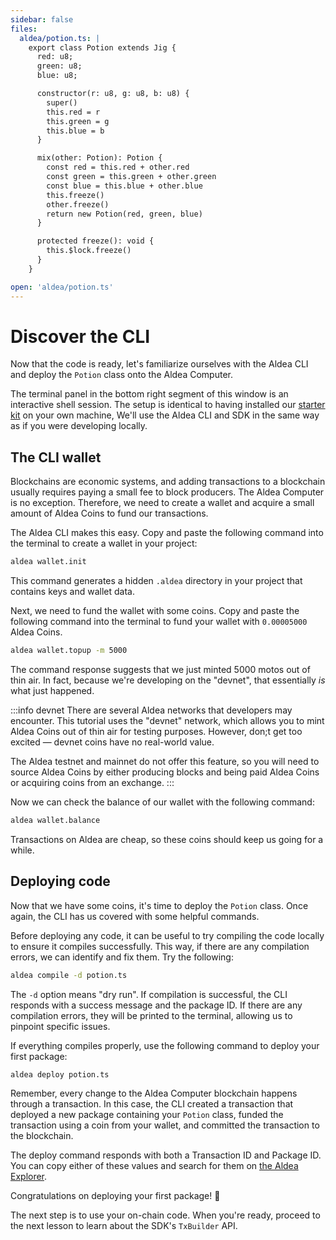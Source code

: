 ```yaml
---
sidebar: false
files:
  aldea/potion.ts: |
    export class Potion extends Jig {
      red: u8;
      green: u8;
      blue: u8;

      constructor(r: u8, g: u8, b: u8) {
        super()
        this.red = r
        this.green = g
        this.blue = b
      }

      mix(other: Potion): Potion {
        const red = this.red + other.red
        const green = this.green + other.green
        const blue = this.blue + other.blue
        this.freeze()
        other.freeze()
        return new Potion(red, green, blue)
      }

      protected freeze(): void {
        this.$lock.freeze()
      }
    }

open: 'aldea/potion.ts'
---
```


# Discover the CLI

Now that the code is ready, let's familiarize ourselves with the Aldea CLI and deploy the `Potion` class onto the Aldea Computer.

The terminal panel in the bottom right segment of this window is an interactive shell session. The setup is identical to having installed our [starter kit](https://github.com/aldeacomputer/aldea-js/tree/main/packages/create-aldea) on your own machine, We'll use the Aldea CLI and SDK in the same way as if you were developing locally.

## The CLI wallet

Blockchains are economic systems, and adding transactions to a blockchain usually requires paying a small fee to block producers. The Aldea Computer is no exception. Therefore, we need to create a wallet and acquire a small amount of Aldea Coins to fund our transactions.

The Aldea CLI makes this easy. Copy and paste the following command into the terminal to create a wallet in your project:

```sh
aldea wallet.init
```

This command generates a hidden `.aldea` directory in your project that contains keys and wallet data.

Next, we need to fund the wallet with some coins. Copy and paste the following command into the terminal to fund your wallet with `0.00005000` Aldea Coins.

```sh
aldea wallet.topup -m 5000
```

The command response suggests that we just minted 5000 motos out of thin air. In fact, because we're developing on the "devnet", that essentially *is* what just happened.

:::info devnet
There are several Aldea networks that developers may encounter. This tutorial uses the "devnet" network, which allows you to mint Aldea Coins out of thin air for testing purposes. However, don;t get too excited &mdash; devnet coins have no real-world value.

The Aldea testnet and mainnet do not offer this feature, so you will need to source Aldea Coins by either producing blocks and being paid Aldea Coins or acquiring coins from an exchange.
:::

Now we can check the balance of our wallet with the following command:

```sh
aldea wallet.balance
```

Transactions on Aldea are cheap, so these coins should keep us going for a while.

## Deploying code

Now that we have some coins, it's time to deploy the `Potion` class. Once again, the CLI has us covered with some helpful commands.

Before deploying any code, it can be useful to try compiling the code locally to ensure it compiles successfully. This way, if there are any compilation errors, we can identify and fix them. Try the following:

```sh
aldea compile -d potion.ts
```

The `-d` option means "dry run". If compilation is successful, the CLI responds with a success message and the package ID. If there are any compilation errors, they will be printed to the terminal, allowing us to pinpoint specific issues.

If everything compiles properly, use the following command to deploy your first package:

```sh
aldea deploy potion.ts
```

Remember, every change to the Aldea Computer blockchain happens through a transaction. In this case, the CLI created a transaction that deployed a new package containing your `Potion` class, funded the transaction using a coin from your wallet, and committed the transaction to the blockchain.

The deploy command responds with both a Transaction ID and Package ID. You can copy either of these values and search for them on [the Aldea Explorer](https://explorer.aldeacomputer.com).

Congratulations on deploying your first package! 🎉

The next step is to use your on-chain code. When you're ready, proceed to the next lesson to learn about the SDK's `TxBuilder` API.
